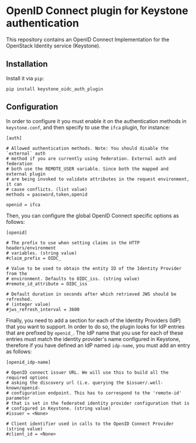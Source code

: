 # OpenID Connect plugin for Keystone authentication

This repository contains an OpenID Connect Implementation for the OpenStack
Identity service (Keystone).

## Installation

Install it via `pip`:

    pip install keystone_oidc_auth_plugin

## Configuration

In order to configure it you must enable it on the authentication methods in
`keystone.conf`, and then specify to use the `ifca` plugin, for instance:

    [auth]

    # Allowed authentication methods. Note: You should disable the `external` auth
    # method if you are currently using federation. External auth and federation
    # both use the REMOTE_USER variable. Since both the mapped and external plugin
    # are being invoked to validate attributes in the request environment, it can
    # cause conflicts. (list value)
    methods = password,token,openid

    openid = ifca

Then, you can configure the global OpenID Connect specific options as follows:

    [openid]

    # The prefix to use when setting claims in the HTTP headers/environment
    # variables. (string value)
    #claim_prefix = OIDC_

    # Value to be used to obtain the entity ID of the Identity Provider from the
    # environment. Defaults to OIDC_iss. (string value)
    #remote_id_attribute = OIDC_iss

    # Default duration in seconds after which retrieved JWS should be refreshed.
    # (integer value)
    #jws_refresh_interval = 3600

Finally, you need to add a section for each of the Identity Providers (IdP)
that you want to support. In order to do so, the plugin looks for IdP entries
that are prefixed by `openid_`. The IdP name that you use for each of these
entries must match the identity provider's name configured in Keystone,
therefore if you have defined an IdP named `idp-name`, you must add an entry as
follows:

    [openid_idp-name]

    # OpenID connect issuer URL. We will use this to build all the required options
    # asking the discovery url (i.e. querying the $issuer/.well-known/openid-
    # configuration endpoint. This has to correspond to the 'remote-id' parameter
    # that is set in the federated identity provider configuration that is
    # configured in Keystone. (string value)
    #issuer = <None>

    # Client identifier used in calls to the OpenID Connect Provider (string value)
    #client_id = <None>
